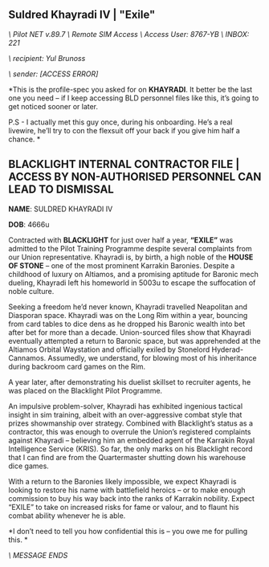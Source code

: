 ## Suldred Khayradi IV | "Exile"

*\\ Pilot NET v.89.7 \\ Remote SIM Access \\ Access User: 8767-YB \\ INBOX: 221*
 
*\\ recipient: Yul Brunoss*

*\\ sender: [ACCESS ERROR]*
 
*This is the profile-spec you asked for on **KHAYRADI**. It better be the last one you need – if I keep accessing BLD personnel files like this, it’s going to get noticed sooner or later.
 
P.S - I actually met this guy once, during his onboarding. He’s a real livewire, he’ll try to con the flexsuit off your back if you give him half a chance. * 
 
 
## BLACKLIGHT INTERNAL CONTRACTOR FILE | ACCESS BY NON-AUTHORISED PERSONNEL CAN LEAD TO DISMISSAL 
 
**NAME**: SULDRED KHAYRADI IV 
 
**DOB**: 4666u
 
Contracted with **BLACKLIGHT** for just over half a year, **“EXILE”** was admitted to the Pilot Training Programme despite several complaints from our Union representative. Khayradi is, by birth, a high noble of the **HOUSE OF STONE** – one of the most prominent Karrakin Baronies. Despite a childhood of luxury on Altiamos, and a promising aptitude for Baronic mech dueling, Khayradi left his homeworld in 5003u to escape the suffocation of noble culture.
 
Seeking a freedom he’d never known, Khayradi travelled Neapolitan and Diasporan space. Khayradi was on the Long Rim within a year, bouncing from card tables to dice dens as he dropped his Baronic wealth into bet after bet for more than a decade. Union-sourced files show that Khayradi eventually attempted a return to Baronic space, but was apprehended at the Altiamos Orbital Waystation and officially exiled by Stonelord Hyderad-Cannamos. Assumedly, we understand, for blowing most of his inheritance during backroom card games on the Rim.  
 
A year later, after demonstrating his duelist skillset to recruiter agents, he was placed on the Blacklight Pilot Programme.
 
An impulsive problem-solver, Khayradi has exhibited ingenious tactical insight in sim training, albeit with an over-aggressive combat style that prizes showmanship over strategy. Combined with Blacklight’s status as a contractor, this was enough to overrule the Union’s registered complaints against Khayradi – believing him an embedded agent of the Karrakin Royal Intelligence Service (KRIS). So far, the only marks on his Blacklight record that I can find are from the Quartermaster shutting down his warehouse dice games.  
 
With a return to the Baronies likely impossible, we expect Khayradi is looking to restore his name with battlefield heroics – or to make enough commission to buy his way back into the ranks of Karrakin nobility. Expect “EXILE” to take on increased risks for fame or valour, and to flaunt his combat ability whenever he is able.  
 
*I don’t need to tell you how confidential this is – you owe me for pulling this. *
 
*\\ MESSAGE ENDS*
